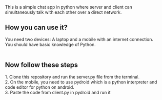 This is a simple chat app in python where server and client can simultaneously talk with each other over a direct network.
<br>
<h2>How you can use it?</h2>
You need two devices: A laptop and a mobile with an internet connection.
<br>
You should have basic knowledge of Python.
<br>
<br>
<h2>Now follow these steps</h2>
1. Clone this repository and run the server.py file from the terminal.
<br>
2. On the mobile, you need to use pydroid which is a python interpreter and code editor for python on android.
<br>
3. Paste the code from client.py in pydroid and run it



